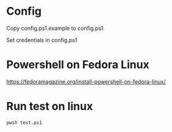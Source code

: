 
# Config
Copy config.ps1.example to config.ps1

Set credentials in config.ps1

# Powershell on Fedora Linux
https://fedoramagazine.org/install-powershell-on-fedora-linux/

# Run test on linux
```
pwsh test.ps1  
```
